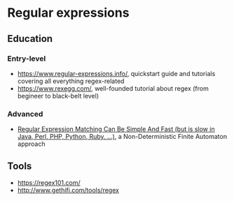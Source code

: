# Regular expressions
## Education
### Entry-level
- https://www.regular-expressions.info/, quickstart guide and tutorials covering all everything regex-related
- https://www.rexegg.com/, well-founded tutorial about regex (from begineer to black-belt level)
### Advanced
- [Regular Expression Matching Can Be Simple And Fast 
(but is slow in Java, Perl, PHP, Python, Ruby, ...)](https://swtch.com/~rsc/regexp/regexp1.html), a Non-Deterministic Finite Automaton approach

## Tools
- https://regex101.com/
- http://www.gethifi.com/tools/regex
